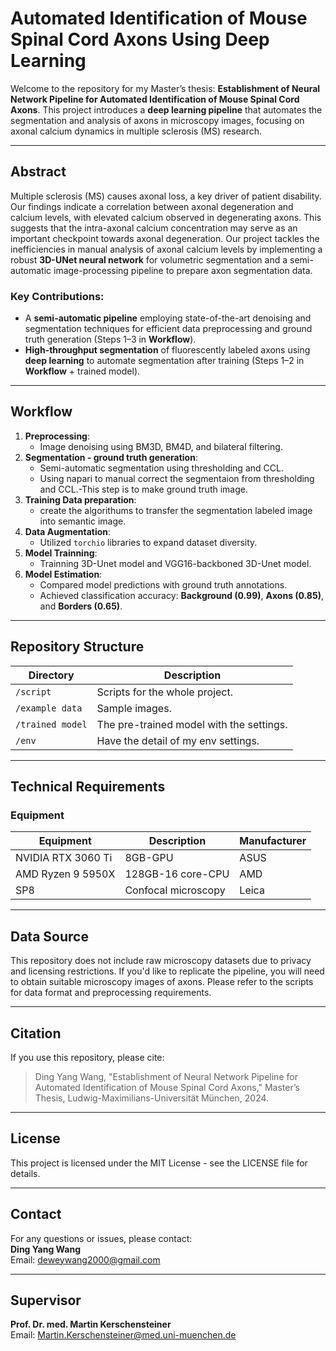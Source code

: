 # **Automated Identification of Mouse Spinal Cord Axons Using Deep Learning**

Welcome to the repository for my Master’s thesis: **Establishment of Neural Network Pipeline for Automated Identification of Mouse Spinal Cord Axons**. This project introduces a **deep learning pipeline** that automates the segmentation and analysis of axons in microscopy images, focusing on axonal calcium dynamics in multiple sclerosis (MS) research.

---

## **Abstract**

Multiple sclerosis (MS) causes axonal loss, a key driver of patient disability. Our findings indicate a correlation between axonal degeneration and calcium levels, with elevated calcium observed in degenerating axons. This suggests that the intra-axonal calcium concentration may serve as an important checkpoint towards axonal degeneration. Our project tackles the inefficiencies in manual analysis of axonal calcium levels by implementing a robust **3D-UNet neural network** for volumetric segmentation and a semi-automatic image-processing pipeline to prepare axon segmentation data.

### Key Contributions:
- A **semi-automatic pipeline** employing state-of-the-art denoising and segmentation techniques for efficient data preprocessing and ground truth generation (Steps 1–3 in **Workflow**).
- **High-throughput segmentation** of fluorescently labeled axons using **deep learning** to automate segmentation after training (Steps 1–2 in **Workflow** + trained model).

---

## **Workflow**
1. **Preprocessing**:
   - Image denoising using BM3D, BM4D, and bilateral filtering.
2. **Segmentation - ground truth generation**:
   - Semi-automatic segmentation using thresholding and CCL.
   - Using napari to manual correct the segmentaion from thresholding and CCL.-This step is to make ground truth image.
3. **Training Data preparation**:
   - create the algorithums to transfer the segmentation labeled image into semantic image. 
4. **Data Augmentation**:
   -  Utilized `torchio` libraries to expand dataset diversity.
5. **Model Trainning**:
   - Trainning 3D-Unet model and VGG16-backboned 3D-Unet model. 
6. **Model Estimation**:
   - Compared model predictions with ground truth annotations.
   - Achieved classification accuracy: **Background (0.99)**, **Axons (0.85)**, and **Borders (0.65)**.
   
---

## **Repository Structure**

| **Directory**          | **Description**                           |
|-------------------------|------------------------------------------|
| `/script`               |Scripts for the whole project.            |
| `/example data`         | Sample images.                           |
| `/trained model`        | The pre-trained model with the settings. |
| `/env`                  | Have the detail of my env settings.      |


---

## Technical Requirements
### Equipment
| **Equipment**           | **Description**            | **Manufacturer** |
|--------------------------|----------------------------|------------------|
| NVIDIA RTX 3060 Ti       | 8GB-GPU                   | ASUS            |
| AMD Ryzen 9 5950X        | 128GB-16 core-CPU         | AMD             |
| SP8                      | Confocal microscopy       | Leica           |

---

## **Data Source**

This repository does not include raw microscopy datasets due to privacy and licensing restrictions. If you'd like to replicate the pipeline, you will need to obtain suitable microscopy images of axons. Please refer to the scripts for data format and preprocessing requirements.

---

## Citation
If you use this repository, please cite:
> Ding Yang Wang, "Establishment of Neural Network Pipeline for Automated Identification of Mouse Spinal Cord Axons," Master’s Thesis, Ludwig-Maximilians-Universität München, 2024.

---

## License
This project is licensed under the MIT License - see the LICENSE file for details.

---

## Contact
For any questions or issues, please contact:  
**Ding Yang Wang**  
Email: [deweywang2000@gmail.com](deweywang2000@gmail.com)

---
## Supervisor
**Prof. Dr. med. Martin Kerschensteiner**  
Email: [Martin.Kerschensteiner@med.uni-muenchen.de](mailto:Martin.Kerschensteiner@med.uni-muenchen.de)
